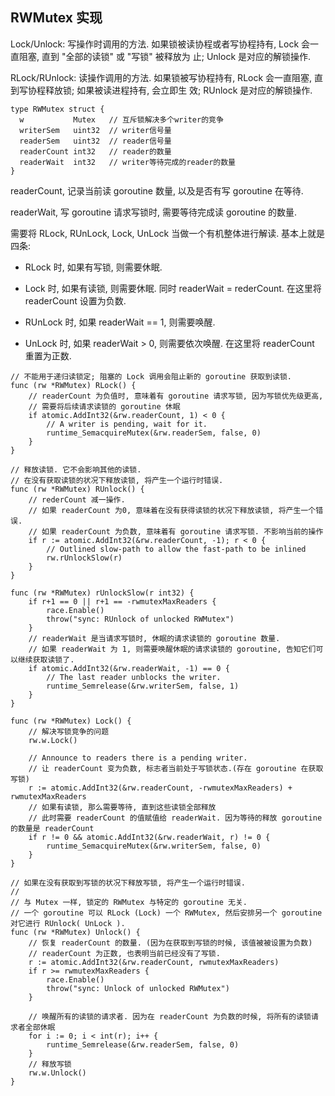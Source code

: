 ## RWMutex 实现

Lock/Unlock: 写操作时调用的方法. 如果锁被读协程或者写协程持有, Lock 会一直阻塞, 直到 "全部的读锁" 或 "写锁" 被释放为
止; Unlock 是对应的解锁操作.
   
RLock/RUnlock: 读操作调用的方法. 如果锁被写协程持有, RLock 会一直阻塞, 直到写协程释放锁; 如果被读进程持有, 会立即生
效; RUnlock 是对应的解锁操作.


```cgo
type RWMutex struct {
  w           Mutex   // 互斥锁解决多个writer的竞争
  writerSem   uint32  // writer信号量
  readerSem   uint32  // reader信号量
  readerCount int32   // reader的数量
  readerWait  int32   // writer等待完成的reader的数量
}
```

readerCount, 记录当前读 goroutine 数量, 以及是否有写 goroutine 在等待.

readerWait, 写 goroutine 请求写锁时, 需要等待完成读 goroutine 的数量.


需要将 RLock, RUnLock, Lock, UnLock 当做一个有机整体进行解读. 基本上就是四条:

- RLock 时, 如果有写锁, 则需要休眠. 

- Lock 时, 如果有读锁, 则需要休眠. 同时 readerWait = rederCount. 在这里将 readerCount 设置为负数.

- RUnLock 时, 如果 readerWait == 1, 则需要唤醒.

- UnLock 时, 如果 readerWait > 0, 则需要依次唤醒. 在这里将 readerCount 重置为正数.

```cgo
// 不能用于递归读锁定; 阻塞的 Lock 调用会阻止新的 goroutine 获取到读锁.
func (rw *RWMutex) RLock() {
    // readerCount 为负值时, 意味着有 goroutine 请求写锁, 因为写锁优先级更高, 
    // 需要将后续请求读锁的 goroutine 休眠
	if atomic.AddInt32(&rw.readerCount, 1) < 0 {
		// A writer is pending, wait for it.
		runtime_SemacquireMutex(&rw.readerSem, false, 0)
	}
}
```

```cgo
// 释放读锁. 它不会影响其他的读锁. 
// 在没有获取读锁的状况下释放读锁, 将产生一个运行时错误.
func (rw *RWMutex) RUnlock() {
	// rederCount 减一操作.
	// 如果 readerCount 为0, 意味着在没有获得读锁的状况下释放读锁, 将产生一个错误.
	// 如果 readerCount 为负数, 意味着有 goroutine 请求写锁. 不影响当前的操作
	if r := atomic.AddInt32(&rw.readerCount, -1); r < 0 {
		// Outlined slow-path to allow the fast-path to be inlined
		rw.rUnlockSlow(r)
	}
}

func (rw *RWMutex) rUnlockSlow(r int32) {
	if r+1 == 0 || r+1 == -rwmutexMaxReaders {
		race.Enable()
		throw("sync: RUnlock of unlocked RWMutex")
	}
	// readerWait 是当请求写锁时, 休眠的请求读锁的 goroutine 数量.
	// 如果 readerWait 为 1, 则需要唤醒休眠的请求读锁的 goroutine, 告知它们可以继续获取读锁了.
	if atomic.AddInt32(&rw.readerWait, -1) == 0 {
		// The last reader unblocks the writer.
		runtime_Semrelease(&rw.writerSem, false, 1)
	}
}
```


```cgo
func (rw *RWMutex) Lock() {
	// 解决写锁竞争的问题
	rw.w.Lock()
	
	// Announce to readers there is a pending writer.
	// 让 readerCount 变为负数, 标志者当前处于写锁状态.(存在 goroutine 在获取写锁)
	r := atomic.AddInt32(&rw.readerCount, -rwmutexMaxReaders) + rwmutexMaxReaders
	// 如果有读锁, 那么需要等待, 直到这些读锁全部释放
	// 此时需要 readerCount 的值赋值给 readerWait. 因为等待的释放 goroutine 的数量是 readerCount
	if r != 0 && atomic.AddInt32(&rw.readerWait, r) != 0 {
		runtime_SemacquireMutex(&rw.writerSem, false, 0)
	}
}
```


```cgo
// 如果在没有获取到写锁的状况下释放写锁, 将产生一个运行时错误.
//
// 与 Mutex 一样, 锁定的 RWMutex 与特定的 goroutine 无关. 
// 一个 goroutine 可以 RLock (Lock) 一个 RWMutex, 然后安排另一个 goroutine 对它进行 RUnlock( UnLock ).
func (rw *RWMutex) Unlock() {
	// 恢复 readerCount 的数量. (因为在获取到写锁的时候, 该值被被设置为负数)
	// readerCount 为正数, 也表明当前已经没有了写锁.
	r := atomic.AddInt32(&rw.readerCount, rwmutexMaxReaders)
	if r >= rwmutexMaxReaders {
		race.Enable()
		throw("sync: Unlock of unlocked RWMutex")
	}
	
	// 唤醒所有的读锁的请求者. 因为在 readerCount 为负数的时候, 将所有的读锁请求者全部休眠
	for i := 0; i < int(r); i++ {
		runtime_Semrelease(&rw.readerSem, false, 0)
	}
	// 释放写锁
	rw.w.Unlock()
}
```

